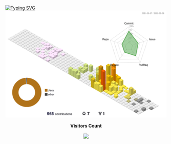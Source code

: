[![Typing SVG](https://readme-typing-svg.herokuapp.com?color=%232ADF55&duration=3000&center=true&vCenter=true&multiline=true&width=409&height=49&lines=Welcome+I'm+glad+to+see+you)](https://www.youtube.com/watch?v=dQw4w9WgXcQ)
![](./profile-3d-contrib/profile-season-animate.svg)
<br><p align="center"><b>Visitors Count</b></p>  
<p align="center"><img align="center" src="https://profile-counter.glitch.me/{AnichinTaras}/count.svg" /></p> 
